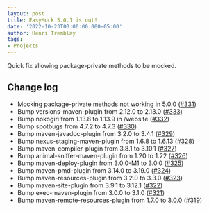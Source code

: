 ```yaml
---
layout: post
title: EasyMock 5.0.1 is out!
date: '2022-10-23T00:00:00.000-05:00'
author: Henri Tremblay
tags:
- Projects
---
```


Quick fix allowing package-private methods to be mocked.

Change log
----------
* Mocking package-private methods not working in 5.0.0 ([#331](https://github.com/easymock/easymock/issues/331))
* Bump versions-maven-plugin from 2.12.0 to 2.13.0 ([#333](https://github.com/easymock/easymock/pull/333))
* Bump nokogiri from 1.13.8 to 1.13.9 in /website ([#332](https://github.com/easymock/easymock/pull/332))
* Bump spotbugs from 4.7.2 to 4.7.3 ([#330](https://github.com/easymock/easymock/pull/330))
* Bump maven-javadoc-plugin from 3.2.0 to 3.4.1 ([#329](https://github.com/easymock/easymock/pull/329))
* Bump nexus-staging-maven-plugin from 1.6.8 to 1.6.13 ([#328](https://github.com/easymock/easymock/pull/328))
* Bump maven-compiler-plugin from 3.8.1 to 3.10.1 ([#327](https://github.com/easymock/easymock/pull/327))
* Bump animal-sniffer-maven-plugin from 1.20 to 1.22 ([#326](https://github.com/easymock/easymock/pull/326))
* Bump maven-deploy-plugin from 3.0.0-M1 to 3.0.0 ([#325](https://github.com/easymock/easymock/pull/325))
* Bump maven-pmd-plugin from 3.14.0 to 3.19.0 ([#324](https://github.com/easymock/easymock/pull/324))
* Bump maven-resources-plugin from 3.2.0 to 3.3.0 ([#323](https://github.com/easymock/easymock/pull/323))
* Bump maven-site-plugin from 3.9.1 to 3.12.1 ([#322](https://github.com/easymock/easymock/pull/322))
* Bump exec-maven-plugin from 3.0.0 to 3.1.0 ([#321](https://github.com/easymock/easymock/pull/321))
* Bump maven-remote-resources-plugin from 1.7.0 to 3.0.0 ([#319](https://github.com/easymock/easymock/pull/319))
